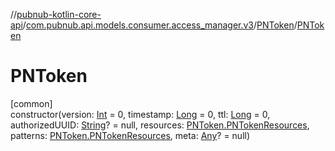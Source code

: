 //[pubnub-kotlin-core-api](../../../index.md)/[com.pubnub.api.models.consumer.access_manager.v3](../index.md)/[PNToken](index.md)/[PNToken](-p-n-token.md)

# PNToken

[common]\
constructor(version: [Int](https://kotlinlang.org/api/core/kotlin-stdlib/kotlin/-int/index.html) = 0, timestamp: [Long](https://kotlinlang.org/api/core/kotlin-stdlib/kotlin/-long/index.html) = 0, ttl: [Long](https://kotlinlang.org/api/core/kotlin-stdlib/kotlin/-long/index.html) = 0, authorizedUUID: [String](https://kotlinlang.org/api/core/kotlin-stdlib/kotlin/-string/index.html)? = null, resources: [PNToken.PNTokenResources](-p-n-token-resources/index.md), patterns: [PNToken.PNTokenResources](-p-n-token-resources/index.md), meta: [Any](https://kotlinlang.org/api/core/kotlin-stdlib/kotlin/-any/index.html)? = null)
